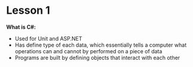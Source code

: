 # Lesson 1

**What is C#:**
- Used for Unit and ASP.NET
- Has define type of each data, which essentially tells a computer what operations can and cannot by performed on a piece of data
- Programs are built by defining objects that interact with each other
